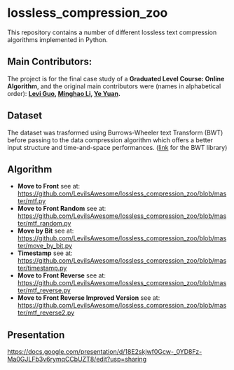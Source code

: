 # lossless_compression_zoo
This repository contains a number of different lossless text compression algorithms implemented in Python.

## Main Contributors:
The project is for the final case study of a __Graduated Level Course: Online Algorithm__, and the original main contributors were (names in alphabetical order):
**[Levi Guo](https://github.com/LeviIsAwesome), [Minghao Li](https://github.com/MingoLi), [Ye Yuan](https://github.com/LongWinter).**

## Dataset
The dataset was trasformed using Burrows-Wheeler text Transform (BWT) before passing to the data compression algorithm which offers a better input structure and time-and-space performances. ([link](https://github.com/nicolaprezza/BWTIL/tree/master/tools/dB-hash) for the BWT library)

## Algorithm 
* **Move to Front** see at:          
https://github.com/LeviIsAwesome/lossless_compression_zoo/blob/master/mtf.py
* **Move to Front Random** see at: https://github.com/LeviIsAwesome/lossless_compression_zoo/blob/master/mtf_random.py
* **Move by Bit** see at:               
https://github.com/LeviIsAwesome/lossless_compression_zoo/blob/master/move_by_bit.py
* **Timestamp** see at:                
https://github.com/LeviIsAwesome/lossless_compression_zoo/blob/master/timestamp.py
* **Move to Front Reverse** see at:             
https://github.com/LeviIsAwesome/lossless_compression_zoo/blob/master/mtf_reverse.py
* **Move to Front Reverse Improved Version** see at:             
https://github.com/LeviIsAwesome/lossless_compression_zoo/blob/master/mtf_reverse2.py

## Presentation
https://docs.google.com/presentation/d/18E2skjwf0Gcw-_0YD8Fz-Ma0GJLFb3v6rymqCCbUZT8/edit?usp=sharing
